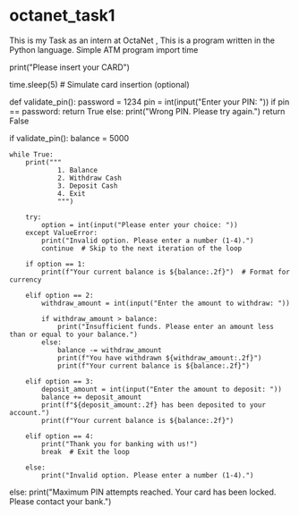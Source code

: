 # octanet_task1
This is my Task as an intern at OctaNet ,  This is a program written in the Python language. Simple ATM program
import time

print("Please insert your CARD")

time.sleep(5)  # Simulate card insertion (optional)

def validate_pin():
    password = 1234
    pin = int(input("Enter your PIN: "))
    if pin == password:
        return True
    else:
        print("Wrong PIN. Please try again.")
        return False

if validate_pin():
    balance = 5000

    while True:
        print("""
                1. Balance
                2. Withdraw Cash
                3. Deposit Cash
                4. Exit
                """)

        try:
            option = int(input("Please enter your choice: "))
        except ValueError:
            print("Invalid option. Please enter a number (1-4).")
            continue  # Skip to the next iteration of the loop

        if option == 1:
            print(f"Your current balance is ${balance:.2f}")  # Format for currency

        elif option == 2:
            withdraw_amount = int(input("Enter the amount to withdraw: "))

            if withdraw_amount > balance:
                print("Insufficient funds. Please enter an amount less than or equal to your balance.")
            else:
                balance -= withdraw_amount
                print(f"You have withdrawn ${withdraw_amount:.2f}")
                print(f"Your current balance is ${balance:.2f}")

        elif option == 3:
            deposit_amount = int(input("Enter the amount to deposit: "))
            balance += deposit_amount
            print(f"${deposit_amount:.2f} has been deposited to your account.")
            print(f"Your current balance is ${balance:.2f}")

        elif option == 4:
            print("Thank you for banking with us!")
            break  # Exit the loop

        else:
            print("Invalid option. Please enter a number (1-4).")

else:
    print("Maximum PIN attempts reached. Your card has been locked. Please contact your bank.")

